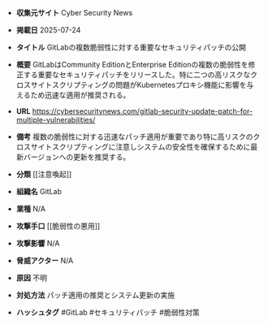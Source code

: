 - **収集元サイト**
Cyber Security News

- **掲載日**
2025-07-24

- **タイトル**
GitLabの複数脆弱性に対する重要なセキュリティパッチの公開

- **概要**
GitLabはCommunity EditionとEnterprise Editionの複数の脆弱性を修正する重要なセキュリティパッチをリリースした。特に二つの高リスクなクロスサイトスクリプティングの問題がKubernetesプロキシ機能に影響を与えるため迅速な適用が推奨される。

- **URL**
https://cybersecuritynews.com/gitlab-security-update-patch-for-multiple-vulnerabilities/

- **備考**
複数の脆弱性に対する迅速なパッチ適用が重要であり特に高リスクのクロスサイトスクリプティングに注意しシステムの安全性を確保するために最新バージョンへの更新を推奨する。

- **分類**
[[注意喚起]]

- **組織名**
GitLab

- **業種**
N/A

- **攻撃手口**
[[脆弱性の悪用]]

- **攻撃影響**
N/A

- **脅威アクター**
N/A

- **原因**
不明

- **対処方法**
パッチ適用の推奨とシステム更新の実施

- **ハッシュタグ**
#GitLab #セキュリティパッチ #脆弱性対策
